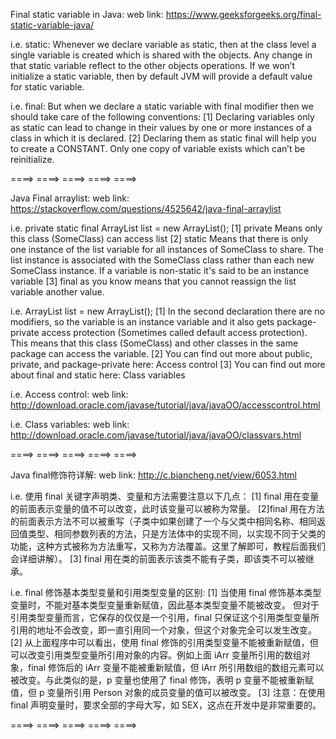 Final static variable in Java:
web link: https://www.geeksforgeeks.org/final-static-variable-java/

i.e. static:
Whenever we declare variable as static, then at the class level a single variable is created which is shared with the objects. Any change in that static variable reflect to the other objects operations. If we won’t initialize a static variable, then by default JVM will provide a default value for static variable.

i.e. final:
But when we declare a static variable with final modifier then we should take care of the following conventions:
[1] Declaring variables only as static can lead to change in their values by one or more instances of a class in which it is declared.
[2] Declaring them as static final will help you to create a CONSTANT. Only one copy of variable exists which can’t be reinitialize.

 ====> ====> ====> ====> ====>

Java Final arraylist:
web link: https://stackoverflow.com/questions/4525642/java-final-arraylist

i.e.   private static final ArrayList list = new ArrayList(); 
[1] private Means only this class (SomeClass) can access list
[2] static Means that there is only one instance of the list variable for all instances of SomeClass to share. The list instance is associated with the SomeClass class rather than each new SomeClass instance. If a variable is non-static it's said to be an instance variable
[3] final as you know means that you cannot reassign the list variable another value.

i.e. ArrayList list = new ArrayList();
[1] In the second declaration there are no modifiers, so the variable is an instance variable and it also gets package-private access protection (Sometimes called default access protection). This means that this class (SomeClass) and other classes in the same package can access the variable.
[2] You can find out more about public, private, and package-private here: Access control
[3] You can find out more about final and static here: Class variables

i.e. Access control:
web link: http://download.oracle.com/javase/tutorial/java/javaOO/accesscontrol.html

i.e. Class variables:
web link: http://download.oracle.com/javase/tutorial/java/javaOO/classvars.html

 ====> ====> ====> ====> ====>

Java final修饰符详解:
web link: http://c.biancheng.net/view/6053.html

i.e. 使用 final 关键字声明类、变量和方法需要注意以下几点：
[1] final 用在变量的前面表示变量的值不可以改变，此时该变量可以被称为常量。
[2]final 用在方法的前面表示方法不可以被重写（子类中如果创建了一个与父类中相同名称、相同返回值类型、相同参数列表的方法，只是方法体中的实现不同，以实现不同于父类的功能，这种方式被称为方法重写，又称为方法覆盖。这里了解即可，教程后面我们会详细讲解）。
[3] final 用在类的前面表示该类不能有子类，即该类不可以被继承。

i.e. final 修饰基本类型变量和引用类型变量的区别:
[1] 当使用 final 修饰基本类型变量时，不能对基本类型变量重新赋值，因此基本类型变量不能被改变。 但对于引用类型变量而言，它保存的仅仅是一个引用，final 只保证这个引用类型变量所引用的地址不会改变，即一直引用同一个对象，但这个对象完全可以发生改变。
[2] 从上面程序中可以看出，使用 final 修饰的引用类型变量不能被重新赋值，但可以改变引用类型变量所引用对象的内容。例如上面 iArr 变量所引用的数组对象，final 修饰后的 iArr 变量不能被重新赋值，但 iArr 所引用数组的数组元素可以被改变。与此类似的是，p 变量也使用了 final 修饰，表明 p 变量不能被重新赋值，但 p 变量所引用 Person 对象的成员变量的值可以被改变。
[3] 注意：在使用 final 声明变量时，要求全部的字母大写，如 SEX，这点在开发中是非常重要的。

 ====> ====> ====> ====> ====>



